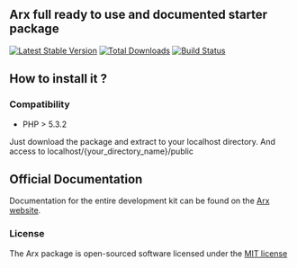 ## Arx full ready to use and documented starter package

[![Latest Stable Version](https://poser.pugx.org/laravel/framework/version.png)](https://packagist.org/packages/laravel/framework) [![Total Downloads](https://poser.pugx.org/laravel/framework/d/total.png)](https://packagist.org/packages/laravel/framework) [![Build Status](https://travis-ci.org/laravel/framework.png)](https://travis-ci.org/laravel/framework)

## How to install it ?

### Compatibility

- PHP > 5.3.2

Just download the package and extract to your localhost directory. And access to localhost/{your_directory_name}/public

## Official Documentation

Documentation for the entire development kit can be found on the [Arx website](http://www.arx.io/docs).

### License

The Arx package is open-sourced software licensed under the [MIT license](http://opensource.org/licenses/MIT)


